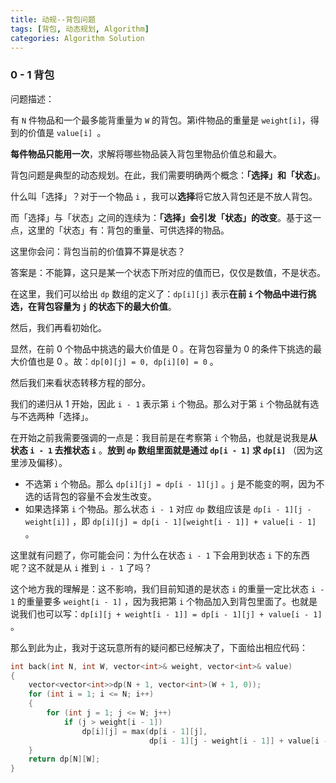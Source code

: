 ```yaml
---
title: 动规--背包问题
tags: [背包, 动态规划, Algorithm]
categories: Algorithm Solution
---
```


### 0 - 1 背包

问题描述：

有 `N` 件物品和一个最多能背重量为 `W` 的背包。第i件物品的重量是 `weight[i]`，得到的价值是 `value[i] `。

**每件物品只能用一次**，求解将哪些物品装入背包里物品价值总和最大。



背包问题是典型的动态规划。在此，我们需要明确两个概念：**「选择」**和**「状态」**。

什么叫「选择」？对于一个物品 `i` ，我可以**选择**将它放入背包还是不放人背包。

而「选择」与「状态」之间的连续为：**「选择」会引发「状态」的改变**。基于这一点，这里的「状态」有：背包的重量、可供选择的物品。

这里你会问：背包当前的价值算不算是状态？

答案是：不能算，这只是某一个状态下所对应的值而已，仅仅是数值，不是状态。

在这里，我们可以给出 `dp` 数组的定义了：`dp[i][j]` 表示**在前 `i` 个物品中进行挑选，在背包容量为 `j` 的状态下的最大价值**。

然后，我们再看初始化。

显然，在前 0 个物品中挑选的最大价值是 0 。在背包容量为 0 的条件下挑选的最大价值也是 0 。故：`dp[0][j] = 0, dp[i][0] = 0` 。

然后我们来看状态转移方程的部分。

我们的递归从 1 开始，因此 `i - 1` 表示第 `i` 个物品。那么对于第 `i` 个物品就有选与不选两种「选择」。

在开始之前我需要强调的一点是：我目前是在考察第 `i` 个物品，也就是说我是**从状态 `i - 1` 去推状态 `i`** 。**放到 `dp` 数组里面就是通过 `dp[i - 1]` 求 `dp[i]`** （因为这里涉及偏移）。

* 不选第 `i` 个物品。那么 `dp[i][j] = dp[i - 1][j]` 。`j` 是不能变的啊，因为不选的话背包的容量不会发生改变。
* 如果选择第 `i` 个物品。那么状态 `i - 1` 对应 `dp` 数组应该是 `dp[i - 1][j - weight[i]]` ，即 `dp[i][j] = dp[i - 1][weight[i - 1]] + value[i - 1]` 。

这里就有问题了，你可能会问：为什么在状态 `i - 1` 下会用到状态 `i` 下的东西呢？这不就是从 `i` 推到 `i - 1` 了吗？

这个地方我的理解是：这不影响，我们目前知道的是状态 `i` 的重量一定比状态 `i - 1` 的重量要多 `weight[i - 1]` ，因为我把第 `i` 个物品加入到背包里面了。也就是说我们也可以写：`dp[i][j + weight[i - 1]] = dp[i - 1][j] + value[i - 1]` 。

那么到此为止，我对于这玩意所有的疑问都已经解决了，下面给出相应代码：

```cpp
int back(int N, int W, vector<int>& weight, vector<int>& value)
{
    vector<vector<int>>dp(N + 1, vector<int>(W + 1, 0));
    for (int i = 1; i <= N; i++)
    {
        for (int j = 1; j <= W; j++)
            if (j > weight[i - 1])
                dp[i][j] = max(dp[i - 1][j], 
                               dp[i - 1][j - weight[i - 1]] + value[i - 1]);
    }
    return dp[N][W];
}
```


